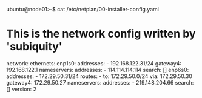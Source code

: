 ubuntu@node01:~$ cat /etc/netplan/00-installer-config.yaml
# This is the network config written by 'subiquity'
network:
  ethernets:
    enp1s0:
      addresses:
      - 192.168.122.31/24
      gateway4: 192.168.122.1
      nameservers:
        addresses:
        - 114.114.114.114
        search: []
    enp6s0:
      addresses:
      - 172.29.50.31/24
      routes:
          - to: 172.29.50.0/24
            via: 172.29.50.30
      gateway4: 172.29.50.27
      nameservers:
        addresses:
        - 219.148.204.66
        search: []
  version: 2